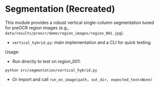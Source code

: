 # Segmentation (Recreated)

This module provides a robust vertical single-column segmentation tuned for preOCR region images (e.g., `data/results/preocr/demo/region_images/region_001.jpg`).

- `vertical_hybrid.py`: main implementation and a CLI for quick testing.

Usage:
- Run directly to test on region_001:

```
python src/segmentation/vertical_hybrid.py
```

- Or import and call `run_on_image(path, out_dir, expected_text=None)`
